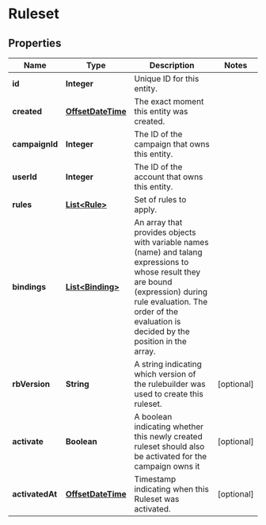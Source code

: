 

# Ruleset

## Properties

Name | Type | Description | Notes
------------ | ------------- | ------------- | -------------
**id** | **Integer** | Unique ID for this entity. | 
**created** | [**OffsetDateTime**](OffsetDateTime.md) | The exact moment this entity was created. | 
**campaignId** | **Integer** | The ID of the campaign that owns this entity. | 
**userId** | **Integer** | The ID of the account that owns this entity. | 
**rules** | [**List&lt;Rule&gt;**](Rule.md) | Set of rules to apply. | 
**bindings** | [**List&lt;Binding&gt;**](Binding.md) | An array that provides objects with variable names (name) and talang expressions to whose result they are bound (expression) during rule evaluation. The order of the evaluation is decided by the position in the array. | 
**rbVersion** | **String** | A string indicating which version of the rulebuilder was used to create this ruleset. |  [optional]
**activate** | **Boolean** | A boolean indicating whether this newly created ruleset should also be activated for the campaign owns it |  [optional]
**activatedAt** | [**OffsetDateTime**](OffsetDateTime.md) | Timestamp indicating when this Ruleset was activated. |  [optional]



